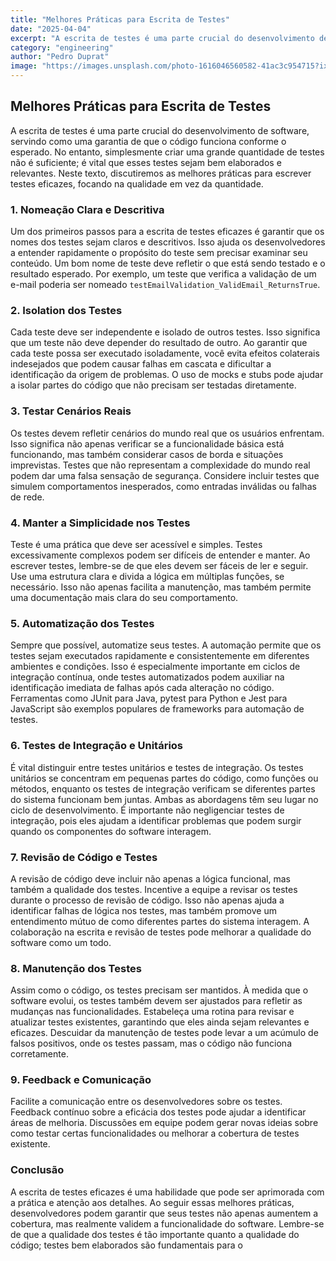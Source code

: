 ```yaml
---
title: "Melhores Práticas para Escrita de Testes"
date: "2025-04-04"
excerpt: "A escrita de testes é uma parte crucial do desenvolvimento de software, servindo como uma garantia de que o código funciona conforme o esperado."
category: "engineering"
author: "Pedro Duprat"
image: "https://images.unsplash.com/photo-1616046560582-41ac3c954715?ixlib=rb-4.1.0&ixid=M3wxMjA3fDB8MHxwaG90by1wYWdlfHx8fGVufDB8fHx8fA%3D%3D&auto=format&fit=crop&q=80&w=1172"
---
```


## Melhores Práticas para Escrita de Testes

A escrita de testes é uma parte crucial do desenvolvimento de software, servindo como uma garantia de que o código funciona conforme o esperado. No entanto, simplesmente criar uma grande quantidade de testes não é suficiente; é vital que esses testes sejam bem elaborados e relevantes. Neste texto, discutiremos as melhores práticas para escrever testes eficazes, focando na qualidade em vez da quantidade.

### 1. **Nomeação Clara e Descritiva**

Um dos primeiros passos para a escrita de testes eficazes é garantir que os nomes dos testes sejam claros e descritivos. Isso ajuda os desenvolvedores a entender rapidamente o propósito do teste sem precisar examinar seu conteúdo. Um bom nome de teste deve refletir o que está sendo testado e o resultado esperado. Por exemplo, um teste que verifica a validação de um e-mail poderia ser nomeado `testEmailValidation_ValidEmail_ReturnsTrue`.

### 2. **Isolation dos Testes**

Cada teste deve ser independente e isolado de outros testes. Isso significa que um teste não deve depender do resultado de outro. Ao garantir que cada teste possa ser executado isoladamente, você evita efeitos colaterais indesejados que podem causar falhas em cascata e dificultar a identificação da origem de problemas. O uso de mocks e stubs pode ajudar a isolar partes do código que não precisam ser testadas diretamente.

### 3. **Testar Cenários Reais**

Os testes devem refletir cenários do mundo real que os usuários enfrentam. Isso significa não apenas verificar se a funcionalidade básica está funcionando, mas também considerar casos de borda e situações imprevistas. Testes que não representam a complexidade do mundo real podem dar uma falsa sensação de segurança. Considere incluir testes que simulem comportamentos inesperados, como entradas inválidas ou falhas de rede.

### 4. **Manter a Simplicidade nos Testes**

Teste é uma prática que deve ser acessível e simples. Testes excessivamente complexos podem ser difíceis de entender e manter. Ao escrever testes, lembre-se de que eles devem ser fáceis de ler e seguir. Use uma estrutura clara e divida a lógica em múltiplas funções, se necessário. Isso não apenas facilita a manutenção, mas também permite uma documentação mais clara do seu comportamento.

### 5. **Automatização dos Testes**

Sempre que possível, automatize seus testes. A automação permite que os testes sejam executados rapidamente e consistentemente em diferentes ambientes e condições. Isso é especialmente importante em ciclos de integração contínua, onde testes automatizados podem auxiliar na identificação imediata de falhas após cada alteração no código. Ferramentas como JUnit para Java, pytest para Python e Jest para JavaScript são exemplos populares de frameworks para automação de testes.

### 6. **Testes de Integração e Unitários**

É vital distinguir entre testes unitários e testes de integração. Os testes unitários se concentram em pequenas partes do código, como funções ou métodos, enquanto os testes de integração verificam se diferentes partes do sistema funcionam bem juntas. Ambas as abordagens têm seu lugar no ciclo de desenvolvimento. É importante não negligenciar testes de integração, pois eles ajudam a identificar problemas que podem surgir quando os componentes do software interagem.

### 7. **Revisão de Código e Testes**

A revisão de código deve incluir não apenas a lógica funcional, mas também a qualidade dos testes. Incentive a equipe a revisar os testes durante o processo de revisão de código. Isso não apenas ajuda a identificar falhas de lógica nos testes, mas também promove um entendimento mútuo de como diferentes partes do sistema interagem. A colaboração na escrita e revisão de testes pode melhorar a qualidade do software como um todo.

### 8. **Manutenção dos Testes**

Assim como o código, os testes precisam ser mantidos. À medida que o software evolui, os testes também devem ser ajustados para refletir as mudanças nas funcionalidades. Estabeleça uma rotina para revisar e atualizar testes existentes, garantindo que eles ainda sejam relevantes e eficazes. Descuidar da manutenção de testes pode levar a um acúmulo de falsos positivos, onde os testes passam, mas o código não funciona corretamente.

### 9. **Feedback e Comunicação**

Facilite a comunicação entre os desenvolvedores sobre os testes. Feedback contínuo sobre a eficácia dos testes pode ajudar a identificar áreas de melhoria. Discussões em equipe podem gerar novas ideias sobre como testar certas funcionalidades ou melhorar a cobertura de testes existente.

### Conclusão

A escrita de testes eficazes é uma habilidade que pode ser aprimorada com a prática e atenção aos detalhes. Ao seguir essas melhores práticas, desenvolvedores podem garantir que seus testes não apenas aumentem a cobertura, mas realmente validem a funcionalidade do software. Lembre-se de que a qualidade dos testes é tão importante quanto a qualidade do código; testes bem elaborados são fundamentais para o
